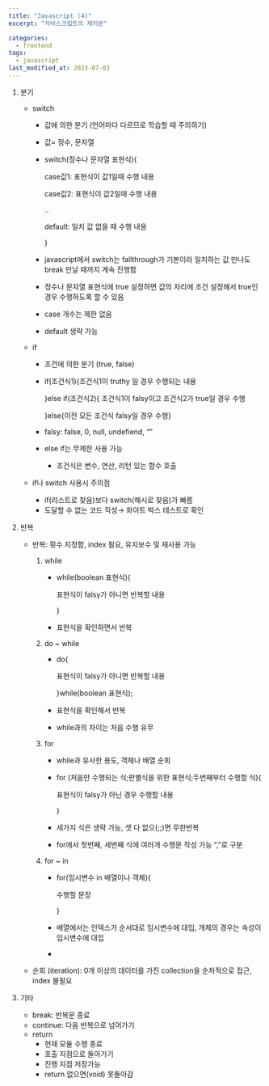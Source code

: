 ```yaml
---
title: "Javascript (4)"
excerpt: "자바스크립트의 제어문"

categories:
  - frontend
tags:
  - javascript
last_modified_at: 2023-07-03
--- 
```


1. 분기
    - switch
        - 값에 의한 분기 (언어마다 다르므로 학습할 때 주의하기)
        - 값= 정수, 문자열
        - switch(정수나 문자열 표현식){
            
            case값1: 표현식이 값1일때 수행 내용
            
            case값2: 표현식이 값2일때 수행 내용
            
            ..
            
            default: 일치 값 없을 때 수행 내용
            
            }
            
        - javascript에서 switch는 fallthrough가 기본이라 일치하는 값 만나도 break 만날 때까지 계속 진행함
        - 정수나 문자열 표현식에 true 설정하면 값의 자리에 조건 설정해서 true인 경우 수행하도록 할 수 있음
        - case 개수는 제한 없음
        - default 생략 가능
        
    - if
        - 조건에 의한 분기 (true, false)
        - if(조건식1){조건식1이 truthy 일 경우 수행되는 내용
            
            }else if(조건식2){ 조건식1이 falsy이고 조건식2가 true일 경우 수행
            
            }else{이전 모든 조건식 falsy일 경우 수행}
            
        - falsy: false, 0, null, undefiend, “”
        - else if는 무제한 사용 가능
            - 조건식은 변수, 연산, 리턴 있는 함수 호출
    - if나 switch 사용시 주의점
        - if(리스트로 찾음)보다 switch(해시로 찾음)가 빠름
        - 도달할 수 없는 코드 작성→ 화이트 박스 테스트로 확인

1. 반복
    - 반복:  횟수 지정함, index 필요, 유지보수 및 재사용 가능
        1. while
            - while(boolean 표현식){
                
                표현식이 falsy가 아니면 반복할 내용
                
                }
                
            - 표현식을 확인하면서 반복
        2. do ~ while
            - do{
                
                표현식이 falsy가 아니면 반복할 내용
                
                }while(boolean 표현식);
                
            - 표현식을 확인해서 반복
            - while과의 차이는 처음 수행 유무
        3. for
            - while과 유사한 용도, 객체나 배열 순회
            - for (처음만 수행되는 식;판별식을 위한 표현식;두번째부터 수행할 식){
                
                표현식이 falsy가 아닌 경우 수행할 내용
                
                }
                
            - 세가지 식은 생략 가능, 셋 다 없으(;;)면 무한반복
            - for에서 첫번째, 세번째 식에 여러개 수행문 작성 가능 “,”로 구분
        4. for ~ in
            - for(임시변수 in 배열이나 객체){
                
                수행할 문장
                
                }
                
            - 배열에서는 인덱스가 순서대로 임시변수에 대입, 개체의 경우는 속성이 임시변수에 대입
            - 
            
    - 순회 (iteration): 0개 이상의 데이터를 가진 collection을 순차적으로 접근, index 불필요
2. 기타
    - break: 반복문 종료
    - continue: 다음 반복으로 넘어가기
    - return
        - 현재 모듈 수행 종료
        - 호출 지점으로 돌아가기
        - 진행 지점 저장가능
        - return 없으면(void) 못돌아감

        